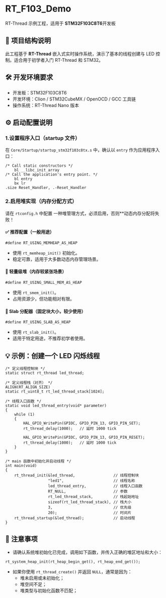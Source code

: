 # RT_F103_Demo
RT-Thread 示例工程，适用于 **STM32F103C8T6**开发板

## 📁 项目结构说明

此工程基于 **RT-Thread** 嵌入式实时操作系统，演示了基本的线程创建与 LED 控制。适合用于初学者入门 RT-Thread 和 STM32。



## 🛠️ 开发环境要求

- 开发板：STM32F103C8T6
- 开发环境：Clion / STM32CubeMX / OpenOCD / GCC 工具链
- 操作系统：RT-Thread Nano 版本



## ⚙️ 启动配置说明

### 1.设置程序入口（startup 文件）

在 `Core/Startup/startup_stm32f103c8tx.s` 中，确认以 `entry` 作为应用程序入口：

```
/* Call static constructors */
    bl __libc_init_array
/* Call the application's entry point. */
    bl entry
    bx lr
.size Reset_Handler, .-Reset_Handler
```

### 2.启用堆实现（内存分配方式）

请在 `rtconfig.h` 中配置 一种堆管理方式，必须启用，否则**动态内存分配将失败！

#### ✅ 推荐配置（一般用途）

```
#define RT_USING_MEMHEAP_AS_HEAP
```

- 使用 `rt_memheap_init()` 初始化。
- 稳定可靠，适用于大多数动态内存管理场景。

#### 🧩 轻量级堆（内存较紧张场景）

```
#define RT_USING_SMALL_MEM_AS_HEAP
```

- 使用 `rt_smem_init()`。
- 占用资源少，但功能相对有限。

#### 🧱 Slab 分配器（固定块大小，较少使用）

```
#define RT_USING_SLAB_AS_HEAP
```

- 使用 `rt_slab_init()`。
- 适用于特定用途，不推荐初学者使用。



## 💡 示例：创建一个 LED 闪烁线程

```
/* 定义线程控制块 */
static struct rt_thread led_thread;

/* 定义线程栈（对齐） */
ALIGN(RT_ALIGN_SIZE)
static rt_uint8_t rt_led_thread_stack[1024];

/* 线程入口函数 */
static void led_thread_entry(void* parameter)
{
    while (1)
    {
        HAL_GPIO_WritePin(GPIOC, GPIO_PIN_13, GPIO_PIN_SET);
        rt_thread_delay(1000);   // 延时 1000 tick

        HAL_GPIO_WritePin(GPIOC, GPIO_PIN_13, GPIO_PIN_RESET);
        rt_thread_delay(1000);   // 延时 1000 tick
    }
}

/* main 函数中初始化并启动线程 */
int main(void)
{
    rt_thread_init(&led_thread,                 // 线程控制块
                   "led1",                      // 线程名称
                   led_thread_entry,            // 线程入口函数
                   RT_NULL,                     // 参数
                   rt_led_thread_stack,         // 栈起始地址
                   sizeof(rt_led_thread_stack), // 栈大小
                   3,                           // 优先级
                   20);                         // 时间片
    rt_thread_startup(&led_thread);             // 启动线程
}
```

## 🧪 注意事项

- 请确认系统堆初始化已完成，调用如下函数，并传入正确的堆区地址和大小：

```
rt_system_heap_init(rt_heap_begin_get(), rt_heap_end_get());
```

- 如果你使用 `rt_thread_create()` 并返回 `NULL`，通常是因为：
  - 堆未启用或未初始化；
  - 堆空间不足；
  - 堆类型与初始化函数不匹配；
